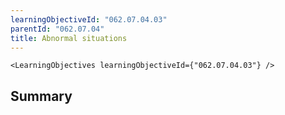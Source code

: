 ```yaml
---
learningObjectiveId: "062.07.04.03"
parentId: "062.07.04"
title: Abnormal situations
---
```


```tsx eval
<LearningObjectives learningObjectiveId={"062.07.04.03"} />
```

## Summary
